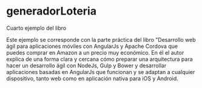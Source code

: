 # generadorLoteria
Cuarto ejemplo del libro

Este ejemplo se corresponde con la parte práctica del libro "Desarrollo web ágil para aplicaciones móviles con AngularJs y Apache Cordova que puedes comprar en Amazon a un precio muy económico. En él el autor explica de una forma clara y cercana cómo preparar una arquitectura para hacer un desarrollo ágil con NodeJs, Gulp y Bower y desarrollar aplicaciones basadas en AngularJs que funcionan y se adaptan a cualquier dispositivo, tanto web como en aplicación nativa para iOS y Android.